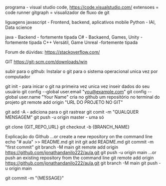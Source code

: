 programa - visual studio code, https://code.visualstudio.com/
extensoes = code runner
gitgraph = visualizador de fluxo de git

liguagens
javascript - Frontend, backend, aplicativos mobile 
Python - IAI, Data science

java - Backend - fortemente tipada
C# - Backaend, Games, Unity - fortemente tipada
C++ Versátil, Game Unreal -fortemente tipada


Forum de dúvidas:
https://stackoverflow.com/


GIT
https://git-scm.com/downloads/win

subir para o github:
Instalar o git para o sistema operacional  unica vez por computador

git init - para inicar o git na primeira vez unica vez
inseir dados do seu usuário
git config --global user.email "you@example.com"
git config --global user.name "Your Name"
cria no github um repositório
no terminal do projeto
git remote add origin "URL DO PROJETO NO GIT"

git add -A -  adiciona para o git rastrear
git comit -m "QUALQUER MENSAGEM"
git push -u origin master - uma só


git clone {GIT_REPO_URL}
git checkout -b {BRANCH_NAME}

Explicação do Github
…or create a new repository on the command line
echo "# aula" >> README.md
git init
git add README.md
git commit -m "first commit"
git branch -M main
git remote add origin https://github.com/jonathandanilo222/aula.git
git push -u origin main
…or push an existing repository from the command line
git remote add origin https://github.com/jonathandanilo222/aula.git
git branch -M main
git push -u origin main

git commit -m "{MESSAGE}"
